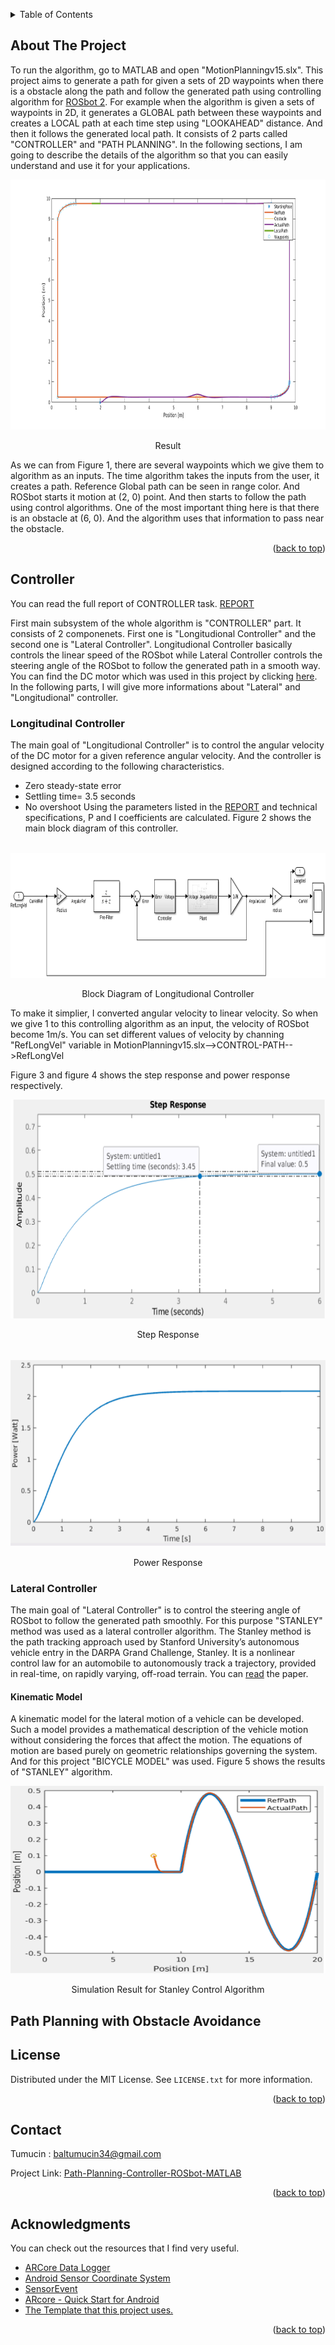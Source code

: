 <!-- Improved compatibility of back to top link: See: https://github.com/othneildrew/Best-README-Template/pull/73 -->
<a name="readme-top"></a>
<!--
*** Thanks for checking out the Best-README-Template. If you have a suggestion
*** that would make this better, please fork the repo and create a pull request
*** or simply open an issue with the tag "enhancement".
*** Don't forget to give the project a star!
*** Thanks again! Now go create something AMAZING! :D
-->


<!-- PROJECT SHIELDS -->
<!--
*** I'm using markdown "reference style" links for readability.
*** Reference links are enclosed in brackets [ ] instead of parentheses ( ).
*** See the bottom of this document for the declaration of the reference variables
*** for contributors-url, forks-url, etc. This is an optional, concise syntax you may use.
*** https://www.markdownguide.org/basic-syntax/#reference-style-links
-->
<!-- PROJECT LOGO -->

<!-- TABLE OF CONTENTS -->
<details>
  <summary>Table of Contents</summary>
  <ol>
    <li>
      <a href="#about-the-project">About The Project</a>
    </li>
    <li>
      <a href="#controller">Controller</a>
      <ul>
        <li><a href="#longitudinal-controller">Longitudinal Controller</a></li>
        <li><a href="#lateral-controller">Lateral Controller</a></li>
          <ul>
              <li><a href="#kinematic-model">Kinematic Model</a></li>
          </ul>
      </ul>
    </li>
    <li><a href="#path-planning-with-obstacle-avoidance">Path-Planning-with-Obstacle-Avoidance</a></li>
    <li><a href="#license">License</a></li>
    <li><a href="#contact">Contact</a></li>
    <li><a href="#acknowledgments">Acknowledgments</a></li>
  </ol>
</details>



<!-- ABOUT THE PROJECT -->
## About The Project
To run the algorithm, go to MATLAB and open "MotionPlanningv15.slx".
This project aims to generate a path for given a sets of 2D waypoints when there is a obstacle along the path and follow the generated path using controlling algorithm for [ROSbot 2](https://husarion.com/manuals/rosbot/). For example when the algorithm is given a sets of waypoints in 2D, it generates a GLOBAL path between these waypoints and creates a LOCAL path at each time step using "LOOKAHEAD" distance. And then it follows the generated local path. It consists of 2 parts called "CONTROLLER" and "PATH PLANNING". In the following sections, I am going to describe the details of the algorithm so that you can easily understand and use it for your applications.
<br />
<div align="center">
  <a href="https://github.com/Tumucin/Path-Planning-Controller-ROSbot-MATLAB">
    <img src="images/Figure1.png" alt="Logo" width="700" height="400">
  </a>
  <p align="center">
    Result
  </p>
</div>
As we can from Figure 1, there are several waypoints which we give them to algorithm as an inputs. The time algorithm takes the inputs from the user, it creates a path. Reference Global path can be seen in range color. And ROSbot starts it motion at (2, 0) point. And then starts to follow the path using control algorithms. One of the most important thing here is that there is an obstacle at (6, 0). And the algorithm uses that information to pass near the obstacle.

<p align="right">(<a href="#readme-top">back to top</a>)</p>

## Controller
You can read the full report of CONTROLLER task. [REPORT](https://drive.google.com/drive/u/1/folders/1hVpCoH-6AStXR6jbHeMdJpH4t_2Ol69Y)

First main subsystem of the whole algorithm is "CONTROLLER" part. It consists of 2 componenets. First one is "Longitudional Controller" and the second one is "Lateral Controller". Longitudional Controller basically controls the linear speed of the ROSbot while Lateral Controller controls the steering angle of the ROSbot to follow the generated path in a smooth way. You can find the DC motor which was used in this project by clicking [here](https://husarion.com/manuals/rosbot/). In the following parts, I will give more informations about "Lateral" and "Longitudional" controller.
### Longitudinal Controller
The main goal of "Longitudional Controller" is to control the angular velocity of the DC motor for a given reference angular velocity. And the controller is designed according to the following characteristics.
- Zero steady-state error
- Settling time= 3.5 seconds
- No overshoot
Using the parameters listed in the [REPORT](https://drive.google.com/drive/u/1/folders/1hVpCoH-6AStXR6jbHeMdJpH4t_2Ol69Y) and technical specifications, P and I coefficients are calculated.
Figure 2 shows the main block diagram of this controller.
<br />
<div align="center">
  <a href="https://github.com/Tumucin/Path-Planning-Controller-ROSbot-MATLAB">
    <img src="images/Figure2.png" alt="Logo" width="700" height="200">
  </a>
  <p align="center">
    Block Diagram of Longitudional Controller
  </p>
</div>

To make it simplier, I converted angular velocity to linear velocity. So when we give 1 to this controlling algorithm as an input, the velocity of ROSbot become 1m/s. You can set different values of velocity by channing "RefLongVel" variable in MotionPlanningv15.slx-->CONTROL-PATH-->RefLongVel

Figure 3 and figure 4 shows the step response and power response respectively.
<br />
<div align="center">
  <a href="https://github.com/Tumucin/Path-Planning-Controller-ROSbot-MATLAB">
    <img src="images/Figure3.png" alt="Logo" width="700" height="350">
  </a>
  <p align="center">
    Step Response
  </p>
</div>
<br />
<div align="center">
  <a href="https://github.com/Tumucin/Path-Planning-Controller-ROSbot-MATLAB">
    <img src="images/Figure4.png" alt="Logo" width="700" height="300">
  </a>
  <p align="center">
    Power Response
  </p>
</div>

### Lateral Controller
The main goal of "Lateral Controller" is to control the steering angle of ROSbot to follow the generated path smoothly. For this purpose "STANLEY" method was used as a lateral controller algorithm. The Stanley method is the path tracking approach used by Stanford University’s autonomous
vehicle entry in the DARPA Grand Challenge, Stanley. It is a nonlinear control law for an
automobile to autonomously track a trajectory, provided in real-time, on rapidly varying, off-road
terrain. You can [read](http://ai.stanford.edu/~gabeh/papers/hoffmann_stanley_control07.pdf) the paper.
#### Kinematic Model
A kinematic model for the lateral motion of a vehicle can be developed. Such a model provides a
mathematical description of the vehicle motion without considering the forces that affect the
motion. The equations of motion are based purely on geometric relationships governing the system.
And for this project "BICYCLE MODEL" was used. Figure 5 shows the results of "STANLEY" algorithm.
<br />
<div align="center">
  <a href="https://github.com/Tumucin/Path-Planning-Controller-ROSbot-MATLAB">
    <img src="images/Figure5.png" alt="Logo" width="700" height="300">
  </a>
  <p align="center">
    Simulation Result for Stanley Control Algorithm
  </p>
</div>

## Path Planning with Obstacle Avoidance

## License

Distributed under the MIT License. See `LICENSE.txt` for more information.

<p align="right">(<a href="#readme-top">back to top</a>)</p>

<!-- CONTACT -->
## Contact

Tumucin : baltumucin34@gmail.com

Project Link: [Path-Planning-Controller-ROSbot-MATLAB](https://github.com/Tumucin/Path-Planning-Controller-ROSbot-MATLAB)

<p align="right">(<a href="#readme-top">back to top</a>)</p>

<!-- ACKNOWLEDGMENTS -->
## Acknowledgments

You can check out the resources that I find very useful. 

* [ARCore Data Logger](https://github.com/PyojinKim/ARCore-Data-Logger)
* [Android Sensor Coordinate System](https://developer.android.com/guide/topics/sensors/sensors_overview#sensors-coords)
* [SensorEvent](https://developer.android.com/reference/android/hardware/SensorEvent)
* [ARcore - Quick Start for Android](https://developers.google.com/ar/develop/java/quickstart)
* [The Template that this project uses.](https://github.com/othneildrew/Best-README-Template)

<p align="right">(<a href="#readme-top">back to top</a>)</p>

<!-- MARKDOWN LINKS & IMAGES -->
<!-- https://www.markdownguide.org/basic-syntax/#reference-style-links -->
[product-screenshot]: images/screenshot.png
[Next.js]: https://img.shields.io/badge/next.js-000000?style=for-the-badge&logo=nextdotjs&logoColor=white
[Next-url]: https://nextjs.org/
[React.js]: https://img.shields.io/badge/React-20232A?style=for-the-badge&logo=react&logoColor=61DAFB
[React-url]: https://reactjs.org/
[Vue.js]: https://img.shields.io/badge/Vue.js-35495E?style=for-the-badge&logo=vuedotjs&logoColor=4FC08D
[Vue-url]: https://vuejs.org/
[Angular.io]: https://img.shields.io/badge/Angular-DD0031?style=for-the-badge&logo=angular&logoColor=white
[Angular-url]: https://angular.io/
[Svelte.dev]: https://img.shields.io/badge/Svelte-4A4A55?style=for-the-badge&logo=svelte&logoColor=FF3E00
[Svelte-url]: https://svelte.dev/
[Laravel.com]: https://img.shields.io/badge/Laravel-FF2D20?style=for-the-badge&logo=laravel&logoColor=white
[Laravel-url]: https://laravel.com
[Bootstrap.com]: https://img.shields.io/badge/Bootstrap-563D7C?style=for-the-badge&logo=bootstrap&logoColor=white
[Bootstrap-url]: https://getbootstrap.com
[JQuery.com]: https://img.shields.io/badge/jQuery-0769AD?style=for-the-badge&logo=jquery&logoColor=white
[JQuery-url]: https://jquery.com 
